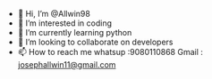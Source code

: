 - 👋 Hi, I’m @Allwin98
- 👀 I’m interested in coding
- 🌱 I’m currently learning python
- 💞️ I’m looking to collaborate on developers
- 📫 How to reach me whatsup :9080110868
Gmail : josephallwin11@gmail.com 

<!---
Allwin98/Allwin98 is a ✨ special ✨ repository because its `README.md` (this file) appears on your GitHub profile.
You can click the Preview link to take a look at your changes.
--->
